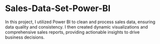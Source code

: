 # Sales-Data-Set-Power-BI
In this project, I utilized Power BI to clean and process sales data, ensuring data quality and consistency. I then created dynamic visualizations and comprehensive sales reports, providing actionable insights to drive business decisions.
